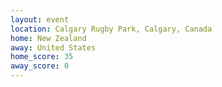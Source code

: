 ```yaml
---
layout: event
location: Calgary Rugby Park, Calgary, Canada
home: New Zealand
away: United States
home_score: 35
away_score: 0
---
```

